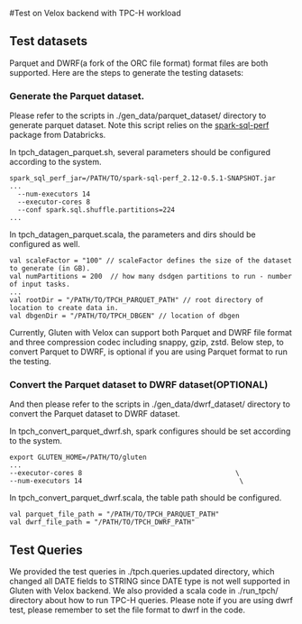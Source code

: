 #Test on Velox backend with TPC-H workload

## Test datasets
Parquet and DWRF(a fork of the ORC file format) format files are both supported. Here are the steps to generate the testing datasets:

### Generate the Parquet dataset.
Please refer to the scripts in ./gen_data/parquet_dataset/ directory to generate parquet dataset. Note this script relies on the [spark-sql-perf](https://github.com/databricks/spark-sql-perf) package from Databricks.

In tpch_datagen_parquet.sh, several parameters should be configured according to the system.
```
spark_sql_perf_jar=/PATH/TO/spark-sql-perf_2.12-0.5.1-SNAPSHOT.jar
...
  --num-executors 14 
  --executor-cores 8 
  --conf spark.sql.shuffle.partitions=224 
...
```

In tpch_datagen_parquet.scala, the parameters and dirs should be configured as well.
```
val scaleFactor = "100" // scaleFactor defines the size of the dataset to generate (in GB).
val numPartitions = 200  // how many dsdgen partitions to run - number of input tasks.
...
val rootDir = "/PATH/TO/TPCH_PARQUET_PATH" // root directory of location to create data in.
val dbgenDir = "/PATH/TO/TPCH_DBGEN" // location of dbgen
```

Currently, Gluten with Velox can support both Parquet and DWRF file format and three compression codec including snappy, gzip, zstd.
Below step, to convert Parquet to DWRF, is optional if you are using Parquet format to run the testing.

### Convert the Parquet dataset to DWRF dataset(OPTIONAL)
And then please refer to the scripts in ./gen_data/dwrf_dataset/ directory to convert the Parquet dataset to DWRF dataset.

In tpch_convert_parquet_dwrf.sh, spark configures should be set according to the system.

```
export GLUTEN_HOME=/PATH/TO/gluten
...
--executor-cores 8                                      \
--num-executors 14                                       \
```

In tpch_convert_parquet_dwrf.scala, the table path should be configured.
```
val parquet_file_path = "/PATH/TO/TPCH_PARQUET_PATH"
val dwrf_file_path = "/PATH/TO/TPCH_DWRF_PATH"
```

## Test Queries
We provided the test queries in ./tpch.queries.updated directory, which changed all DATE fields to STRING since DATE type is not well supported in Gluten with Velox backend.
We also provided a scala code in ./run_tpch/ directory about how to run TPC-H queries. Please note if you are using dwrf test, please remember to set the file format to dwrf in the code.

